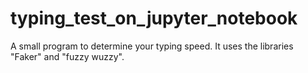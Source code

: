 # typing_test_on_jupyter_notebook
A small program to determine your typing speed. It uses the libraries "Faker" and "fuzzy wuzzy".

